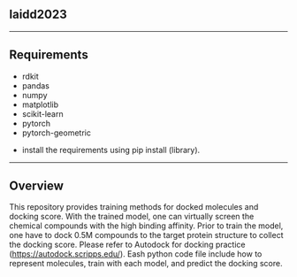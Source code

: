 ## laidd2023
----

## Requirements
- rdkit
- pandas
- numpy
- matplotlib
- scikit-learn
- pytorch
- pytorch-geometric

 * install the requirements using pip install (library).
----

## Overview

This repository provides training methods for docked molecules and docking score. With the trained model, one can virtually screen the chemical compounds with the high binding affinity. 
Prior to train the model, one have to dock 0.5M compounds to the target protein structure to collect the docking score. Please refer to Autodock for docking practice (https://autodock.scripps.edu/). 
Eash python code file include how to represent molecules, train with each model, and predict the docking score.


